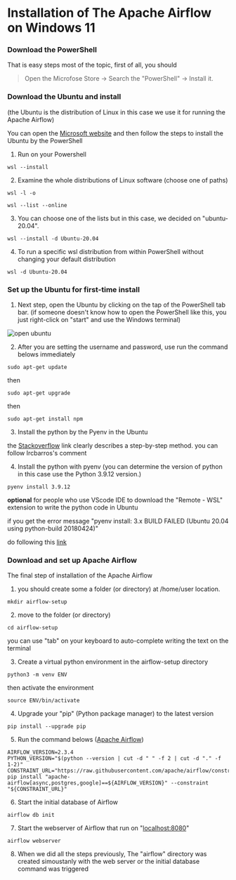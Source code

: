 # Installation of The Apache Airflow on Windows 11 

### Download the PowerShell 

That is easy steps most of the topic, first of all, you should
> Open the Microfose Store -> Search the "PowerShell" -> Install it.

### Download the Ubuntu and install 
(the Ubuntu is the distribution of Linux in this case we use it for running the Apache Airflow)

You can open the [Microsoft website](https://learn.microsoft.com/en-gb/windows/wsl/install) and then follow the steps to install the Ubuntu by the PowerShell

1. Run on your Powershell
```
wsl --install
```

2. Examine the whole distributions of Linux software (choose one of paths)
```
wsl -l -o
```
```
wsl --list --online
```

3. You can choose one of the lists but in this case, we decided on "ubuntu-20.04".
```
wsl --install -d Ubuntu-20.04
```

4. To run a specific wsl distribution from within PowerShell without changing your default distribution
```
wsl -d Ubuntu-20.04
```

### Set up the Ubuntu for first-time install 

1. Next step, open the Ubuntu by clicking on the tap of the PowerShell tab bar.
  (if someone doesn't know how to open the PowerShell like this, you just right-click on "start" and use the Windows terminal) 

  ![open ubuntu ](https://user-images.githubusercontent.com/95965281/190912152-918b5043-256b-4d3e-a260-06412bd1e8bc.png)

2. After you are setting the username and password, use run the command belows immediately 
```
sudo apt-get update
```
  then 
```
sudo apt-get upgrade
```
  then
```
sudo apt-get install npm
```

3. Install the python by the Pyenv in the Ubuntu

  the [Stackoverflow](https://stackoverflow.com/questions/62743132/ubuntu-18-04-command-pyenv-not-found-did-you-mean) link clearly describes a step-by-step method. you   can follow Ircbarros's comment

4. Install the python with pyenv (you can determine the version of python in this case use the Python 3.9.12 version.)
```
pyenv install 3.9.12
```

  **optional** for people who use VScode IDE to download the "Remote - WSL" extension to write the python code in Ubuntu

  if you get the error message 
  "pyenv install: 3.x BUILD FAILED (Ubuntu 20.04 using python-build 20180424)"

  do following this [link](https://stackoverflow.com/questions/67807596/pyenv-install-3-x-build-failed-ubuntu-20-04-using-python-build-20180424)

### Download and set up Apache Airflow

The final step of installation of the Apache Airflow 
1. you should create some a folder (or directory) at /home/user location.
```
mkdir airflow-setup
```

2. move to the folder (or directory)
```
cd airflow-setup
```
  you can use "tab" on your keyboard to auto-complete writing the text on the terminal

3. Create a virtual python environment in the airflow-setup directory
```
python3 -m venv ENV
```
  then activate the environment
```
source ENV/bin/activate
```

4. Upgrade your "pip" (Python package manager) to the latest version
```
pip install --upgrade pip
```

5. Run the command belows ([Apache Airflow](https://airflow.apache.org/docs/apache-airflow/stable/installation/installing-from-pypi.html))
```
AIRFLOW_VERSION=2.3.4
PYTHON_VERSION="$(python --version | cut -d " " -f 2 | cut -d "." -f 1-2)"
CONSTRAINT_URL="https://raw.githubusercontent.com/apache/airflow/constraints-${AIRFLOW_VERSION}/constraints-${PYTHON_VERSION}.txt"
pip install "apache-airflow[async,postgres,google]==${AIRFLOW_VERSION}" --constraint "${CONSTRAINT_URL}"
```

6. Start the initial database of Airflow
```
airflow db init
```

7. Start the webserver of Airflow that run on "[localhost:8080](http://localhost:8080/)"
```
airflow webserver
```

8. When we did all the steps previously, The "airflow" directory was created simoustanly with the web server or the initial database command was triggered

